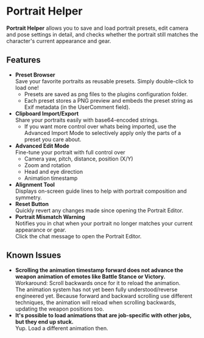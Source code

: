 # Portrait Helper

**Portrait Helper** allows you to save and load portrait presets, edit camera and pose settings in detail, and checks whether the portrait still matches the character's current appearance and gear.

## Features

- **Preset Browser**  
  Save your favorite portraits as reusable presets. Simply double-click to load one!
    - Presets are saved as png files to the plugins configuration folder.
    - Each preset stores a PNG preview and embeds the preset string as Exif metadata (in the UserComment field).
- **Clipboard Import/Export**  
  Share your portraits easily with base64-encoded strings.
  - If you want more control over whats being imported, use the Advanced Import Mode to selectively apply only the parts of a preset you care about.
- **Advanced Edit Mode**  
  Fine-tune your portrait with full control over
    - Camera yaw, pitch, distance, position (X/Y)
    - Zoom and rotation
    - Head and eye direction
    - Animation timestamp
- **Alignment Tool**  
  Displays on-screen guide lines to help with portrait composition and symmetry.
- **Reset Button**  
  Quickly revert any changes made since opening the Portrait Editor.
- **Portrait Mismatch Warning**  
  Notifies you in chat when your portrait no longer matches your current appearance or gear.  
  Click the chat message to open the Portrait Editor.


## Known Issues

- **Scrolling the animation timestamp forward does not advance the weapon animation of emotes like Battle Stance or Victory.**  
  Workaround: Scroll backwards once for it to reload the animation.  
  The animation system has not yet been fully understood/reverse engineered yet. Because forward and backward scrolling use different techniques, the animation will reload when scrolling backwards, updating the weapon positions too.
- **It's possible to load animations that are job-specific with other jobs, but they end up stuck.**  
  Yup. Load a different animation then.
